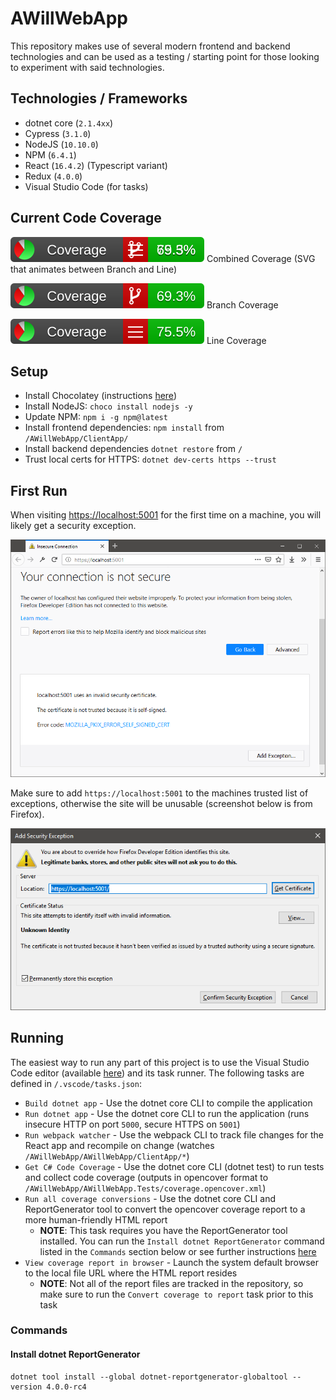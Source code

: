 # AWillWebApp

This repository makes use of several modern frontend and backend technologies and can be used as a testing / starting point for those looking to experiment with said technologies.

## Technologies / Frameworks

* dotnet core (`2.1.4xx`)
* Cypress (`3.1.0`)
* NodeJS (`10.10.0`)
* NPM (`6.4.1`)
* React (`16.4.2`) (Typescript variant)
* Redux (`4.0.0`)
* Visual Studio Code (for tasks)

## Current Code Coverage

![Combined Coverage](/AWillWebApp.Tests/coverage-reports/badge_combined.svg) Combined Coverage (SVG that animates between Branch and Line)

![Branch Coverage](/AWillWebApp.Tests/coverage-reports/badge_branchcoverage.svg) Branch Coverage

![Line Coverage](/AWillWebApp.Tests/coverage-reports/badge_linecoverage.svg) Line Coverage

## Setup

* Install Chocolatey (instructions [here](https://chocolatey.org/docs/installation#installing-chocolatey))
* Install NodeJS: `choco install nodejs -y`
* Update NPM: `npm i -g npm@latest`
* Install frontend dependencies: `npm install` from `/AWillWebApp/ClientApp/`
* Install backend dependencies `dotnet restore` from `/`
* Trust local certs for HTTPS: `dotnet dev-certs https --trust`

## First Run

When visiting [https://localhost:5001](https://localhost:5001) for the first time on a machine, you will likely get a security exception.

![localhost HTTPS security exception](/repo_images/invalid_cert.png)

Make sure to add `https://localhost:5001` to the machines trusted list of exceptions, otherwise the site will be unusable (screenshot below is from Firefox).

![add cert exception](/repo_images/add_cert_exception.png)

## Running

The easiest way to run any part of this project is to use the Visual Studio Code editor (available [here](https://code.visualstudio.com/)) and its task runner. The following tasks are defined in `/.vscode/tasks.json`:

* `Build dotnet app` - Use the dotnet core CLI to compile the application
* `Run dotnet app` - Use the dotnet core CLI to run the application (runs insecure HTTP on port `5000`, secure HTTPS on `5001`)
* `Run webpack watcher` - Use the webpack CLI to track file changes for the React app and recompile on change (watches `/AWillWebApp/AWillWebApp/ClientApp/*`)
* `Get C# Code Coverage` - Use the dotnet core CLI (dotnet test) to run tests and collect code coverage (outputs in opencover format to `/AWillWebApp/AWillWebApp.Tests/coverage.opencover.xml`)
* `Run all coverage conversions` - Use the dotnet core CLI and ReportGenerator tool to convert the opencover coverage report to a more human-friendly HTML report
  * **NOTE**: This task requires you have the ReportGenerator tool installed. You can run the `Install dotnet ReportGenerator` command listed in the `Commands` section below or see further instructions [here](https://danielpalme.github.io/ReportGenerator/usage.html)
* `View coverage report in browser` - Launch the system default browser to the local file URL where the HTML report resides
  * **NOTE**: Not all of the report files are tracked in the repository, so make sure to run the `Convert coverage to report` task prior to this task

### Commands

#### Install dotnet ReportGenerator

```DOS
dotnet tool install --global dotnet-reportgenerator-globaltool --version 4.0.0-rc4
```

